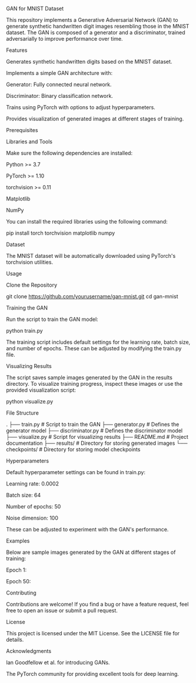 GAN for MNIST Dataset

This repository implements a Generative Adversarial Network (GAN) to generate synthetic handwritten digit images resembling those in the MNIST dataset. The GAN is composed of a generator and a discriminator, trained adversarially to improve performance over time.

Features

Generates synthetic handwritten digits based on the MNIST dataset.

Implements a simple GAN architecture with:

Generator: Fully connected neural network.

Discriminator: Binary classification network.

Trains using PyTorch with options to adjust hyperparameters.

Provides visualization of generated images at different stages of training.

Prerequisites

Libraries and Tools

Make sure the following dependencies are installed:

Python >= 3.7

PyTorch >= 1.10

torchvision >= 0.11

Matplotlib

NumPy

You can install the required libraries using the following command:

pip install torch torchvision matplotlib numpy

Dataset

The MNIST dataset will be automatically downloaded using PyTorch's torchvision utilities.

Usage

Clone the Repository

git clone https://github.com/yourusername/gan-mnist.git
cd gan-mnist

Training the GAN

Run the script to train the GAN model:

python train.py

The training script includes default settings for the learning rate, batch size, and number of epochs. These can be adjusted by modifying the train.py file.

Visualizing Results

The script saves sample images generated by the GAN in the results directory. To visualize training progress, inspect these images or use the provided visualization script:

python visualize.py

File Structure

.
├── train.py         # Script to train the GAN
├── generator.py     # Defines the generator model
├── discriminator.py # Defines the discriminator model
├── visualize.py     # Script for visualizing results
├── README.md        # Project documentation
├── results/         # Directory for storing generated images
└── checkpoints/     # Directory for storing model checkpoints

Hyperparameters

Default hyperparameter settings can be found in train.py:

Learning rate: 0.0002

Batch size: 64

Number of epochs: 50

Noise dimension: 100

These can be adjusted to experiment with the GAN's performance.

Examples

Below are sample images generated by the GAN at different stages of training:

Epoch 1:


Epoch 50:


Contributing

Contributions are welcome! If you find a bug or have a feature request, feel free to open an issue or submit a pull request.

License

This project is licensed under the MIT License. See the LICENSE file for details.

Acknowledgments

Ian Goodfellow et al. for introducing GANs.

The PyTorch community for providing excellent tools for deep learning.

